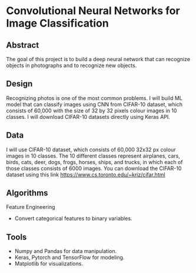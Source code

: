 # Convolutional Neural Networks for Image Classification

## Abstract
The goal of this project is to build a deep neural network that can recognize objects in photographs and to recognize new objects.

## Design
Recognizing photos is one of the most common problems. I will build ML model that can classify images using CNN from CIFAR-10 dataset, which consists of 60,000 with the size of 32 by 32 pixels colour images in 10 classes. I will download CIFAR-10 datasets directly using Keras API. 

## Data
I will use CIFAR-10 dataset, which consists of 60,000 32x32 px colour images in 10 classes.
The 10 different classes represent airplanes, cars, birds, cats, deer, dogs, frogs, horses, ships, and trucks, in which each of those classes consists of 6000 images.
You can download the CIFAR-10 dataset using this link https://www.cs.toronto.edu/~kriz/cifar.html

## Algorithms
Feature Engineering
- Convert categorical features to binary variables.

## Tools
- Numpy and Pandas for data manipulation.
- Keras, Pytorch and TensorFlow for modeling.
- Matplotlib for visualizations.

